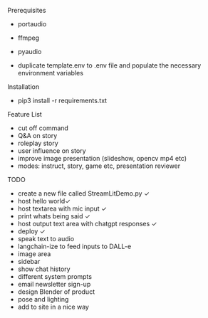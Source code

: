 Prerequisites
- portaudio
- ffmpeg
- pyaudio

 - duplicate template.env to .env file and populate the necessary environment variables

Installation
- pip3 install -r requirements.txt

Feature List
- cut off command 
- Q&A on story 
- roleplay story 
- user influence on story
- improve image presentation (slideshow, opencv mp4 etc)
- modes: instruct, story, game etc, presentation reviewer

TODO
- create a new file called StreamLitDemo.py ✓
- host hello world✓
- host textarea with mic input ✓
- print whats being said ✓
- host output text area with chatgpt responses ✓
- deploy ✓
- speak text to audio 
- langchain-ize to feed inputs to DALL-e
- image area 
- sidebar
- show chat history
- different system prompts
- email newsletter sign-up
- design Blender of product
- pose and lighting
- add to site in a nice way